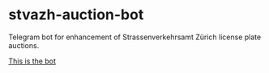 # stvazh-auction-bot
Telegram bot for enhancement of Strassenverkehrsamt Zürich license plate auctions. 

<a href="t.me/stvazhAuctionBot">This is the bot</a>
